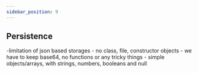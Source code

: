 ```yaml
---
sidebar_position: 9
---
```


## Persistence

-limitation of json based storages - no class, file, constructor objects - we have to keep base64, no functions or any
tricky things - simple objects/arrays, with strings, numbers, booleans and null
